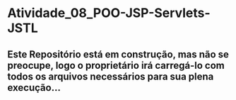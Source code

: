 # Atividade_08_POO-JSP-Servlets-JSTL

## Este Repositório está em construção, mas não se preocupe, logo o proprietário irá carregá-lo com todos os arquivos necessários para sua plena execução...
